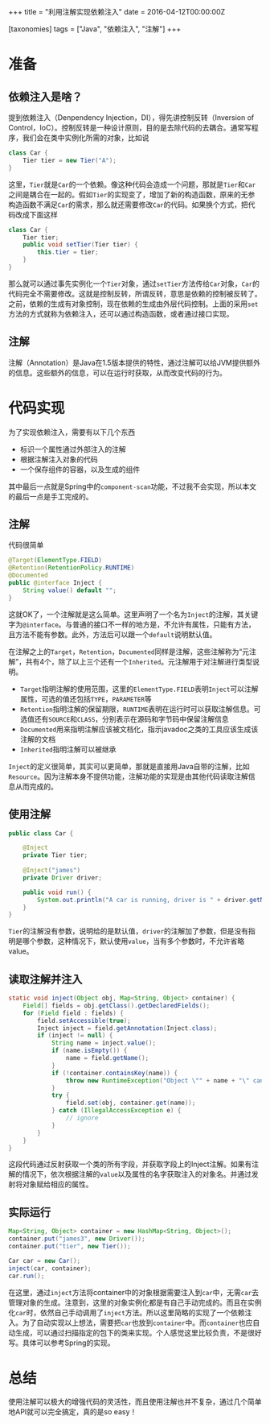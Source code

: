 +++
title = "利用注解实现依赖注入"
date = 2016-04-12T00:00:00Z

[taxonomies]
tags = ["Java", "依赖注入", "注解"]
+++

# 准备

## 依赖注入是啥？

提到依赖注入（Denpendency Injection，DI），得先讲控制反转（Inversion of Control，IoC）。控制反转是一种设计原则，目的是去除代码的去耦合。通常写程序，我们会在类中实例化所需的对象，比如说

```java
class Car {
    Tier tier = new Tier("A");
}
```

这里，`Tier`就是`Car`的一个依赖。像这种代码会造成一个问题，那就是`Tier`和`Car`之间是耦合在一起的。假如`Tier`的实现变了，增加了新的构造函数，原来的无参构造函数不满足`Car`的需求，那么就还需要修改`Car`的代码。如果换个方式，把代码改成下面这样

```java
class Car {
    Tier tier;
    public void setTier(Tier tier) {
        this.tier = tier;
    }
}
```

那么就可以通过事先实例化一个`Tier`对象，通过`setTier`方法传给`Car`对象，`Car`的代码完全不需要修改。这就是控制反转，所谓反转，意思是依赖的控制被反转了。之前，依赖的生成有对象控制，现在依赖的生成由外层代码控制。上面的采用`set`方法的方式就称为依赖注入，还可以通过构造函数，或者通过接口实现。

## 注解

注解（Annotation）是Java在1.5版本提供的特性，通过注解可以给JVM提供额外的信息。这些额外的信息，可以在运行时获取，从而改变代码的行为。

# 代码实现

为了实现依赖注入，需要有以下几个东西

* 标识一个属性通过外部注入的注解
* 根据注解注入对象的代码
* 一个保存组件的容器，以及生成的组件

其中最后一点就是Spring中的`component-scan`功能，不过我不会实现，所以本文的最后一点是手工完成的。

## 注解

代码很简单

```java
@Target(ElementType.FIELD)
@Retention(RetentionPolicy.RUNTIME)
@Documented
public @interface Inject {
    String value() default "";
}
```

这就OK了，一个注解就是这么简单。这里声明了一个名为`Inject`的注解，其关键字为`@interface`。与普通的接口不一样的地方是，不允许有属性，只能有方法，且方法不能有参数。此外，方法后可以跟一个`default`说明默认值。

在注解之上的`Target`，`Retention`，`Documented`同样是注解，这些注解称为“元注解”，共有4个，除了以上三个还有一个`Inherited`。元注解用于对注解进行类型说明。

* `Target`指明注解的使用范围，这里的`ElementType.FIELD`表明`Inject`可以注解属性，可选的值还包括`TYPE`，`PARAMETER`等
* `Retention`指明注解的保留期限，`RUNTIME`表明在运行时可以获取注解信息。可选值还有`SOURCE`和`CLASS`，分别表示在源码和字节码中保留注解信息
* `Documented`用来指明注解应该被文档化，指示javadoc之类的工具应该生成该注解的文档
* `Inherited`指明注解可以被继承

`Inject`的定义很简单，其实可以更简单，那就是直接用Java自带的注解，比如`Resource`。因为注解本身不提供功能，注解功能的实现是由其他代码读取注解信息从而完成的。

## 使用注解

```java
public class Car {

    @Inject
    private Tier tier;
    
    @Inject("james")
    private Driver driver;

    public void run() {
        System.out.println("A car is running, driver is " + driver.getName() + ", and its tier's brand is " + tier.getName());
    }
}
```

`Tier`的注解没有参数，说明给的是默认值，`driver`的注解加了参数，但是没有指明是哪个参数，这种情况下，默认使用`value`，当有多个参数时，不允许省略value。

## 读取注解并注入

```java
static void inject(Object obj, Map<String, Object> container) {
    Field[] fields = obj.getClass().getDeclaredFields();
    for (Field field : fields) {
        field.setAccessible(true);
        Inject inject = field.getAnnotation(Inject.class);
        if (inject != null) {
            String name = inject.value();
            if (name.isEmpty()) {
                name = field.getName();
            }
            if (!container.containsKey(name)) {
                throw new RuntimeException("Object \"" + name + "\" cannot be found in container.");
            }
            try {
                field.set(obj, container.get(name));
            } catch (IllegalAccessException e) {
                // ignore
            }
        }
    }
}
```

这段代码通过反射获取一个类的所有字段，并获取字段上的Inject注解。如果有注解的情况下，依次根据注解的`value`以及属性的名字获取注入的对象名。并通过发射将对象赋给相应的属性。

## 实际运行

```java
Map<String, Object> container = new HashMap<String, Object>();
container.put("james3", new Driver());
container.put("tier", new Tier());

Car car = new Car();
inject(car, container);
car.run();
```

在这里，通过`inject`方法将container中的对象根据需要注入到`car`中，无需`car`去管理对象的生成。注意到，这里的对象实例化都是有自己手动完成的。而且在实例化`car`时，依然自己手动调用了`inject`方法。所以这里简略的实现了一个依赖注入。为了自动实现以上想法，需要把`car`也放到`container`中。而`container`也应自动生成，可以通过扫描指定的包下的类来实现。个人感觉这里比较负责，不是很好写。具体可以参考Spring的实现。

# 总结
使用注解可以极大的增强代码的灵活性，而且使用注解也并不复杂，通过几个简单地API就可以完全搞定，真的是so easy！
